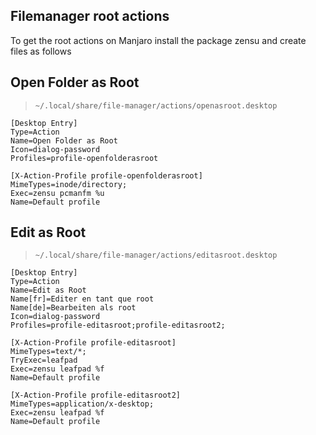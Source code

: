 ## Filemanager root actions
To get the root actions on Manjaro install the package zensu and create files as follows

## Open Folder as Root

> `~/.local/share/file-manager/actions/openasroot.desktop`

```
[Desktop Entry]
Type=Action
Name=Open Folder as Root
Icon=dialog-password
Profiles=profile-openfolderasroot

[X-Action-Profile profile-openfolderasroot]
MimeTypes=inode/directory;
Exec=zensu pcmanfm %u
Name=Default profile
```

## Edit as Root

> `~/.local/share/file-manager/actions/editasroot.desktop`

```
[Desktop Entry]
Type=Action
Name=Edit as Root
Name[fr]=Editer en tant que root
Name[de]=Bearbeiten als root
Icon=dialog-password
Profiles=profile-editasroot;profile-editasroot2;

[X-Action-Profile profile-editasroot]
MimeTypes=text/*;
TryExec=leafpad
Exec=zensu leafpad %f
Name=Default profile

[X-Action-Profile profile-editasroot2]
MimeTypes=application/x-desktop;
Exec=zensu leafpad %f
Name=Default profile
```
